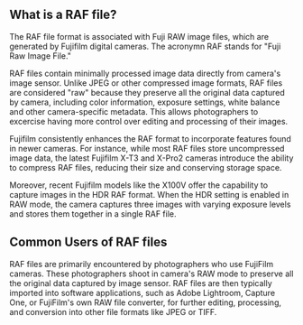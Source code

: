 ## What is a RAF file?

The RAF file format is associated with Fuji RAW image files, which are generated by Fujifilm digital cameras. The acronymn RAF stands for "Fuji Raw Image File."

RAF files contain minimally processed image data directly from camera's image sensor. Unlike JPEG or other compressed image formats, RAF files are considered "raw" because they preserve all the original data captured by camera, including color information, exposure settings, white balance and other camera-specific metadata. This allows photographers to excercise having more control over editing and processing of their images.

Fujifilm consistently enhances the RAF format to incorporate features found in newer cameras. For instance, while most RAF files store uncompressed image data, the latest Fujifilm X-T3 and X-Pro2 cameras introduce the ability to compress RAF files, reducing their size and conserving storage space.

Moreover, recent Fujifilm models like the X100V offer the capability to capture images in the HDR RAF format. When the HDR setting is enabled in RAW mode, the camera captures three images with varying exposure levels and stores them together in a single RAF file.

## Common Users of RAF files

RAF files are primarily encountered by photographers who use FujiFilm cameras. These photographers shoot in camera's RAW mode to preserve all the original data captured by image sensor. RAF files are then typically imported into software applications, such as Adobe Lightroom, Capture One, or FujiFilm's own RAW file converter, for further editing, processing, and conversion into other file formats like JPEG or TIFF.
